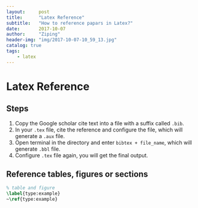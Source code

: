 ```yaml
---
layout:     post
title:      "Latex Reference"
subtitle:   "How to reference papars in Latex?"
date:       2017-10-07
author:     "Ziping"
header-img: "img/2017-10-07-10_59_13.jpg"
catalog: true
tags:
    - latex
---
```


# Latex Reference

## Steps

1. Copy the Google scholar cite text into a file with a suffix called ``.bib``.
2. In your ``.tex`` file, cite the reference and configure the file, which will generate a ``.aux`` file.
3. Open terminal in the directory and enter  ``bibtex + file_name``, which will generate ``.bbl`` file.
4. Configure ``.tex`` file again, you will get the final output.

## Reference tables, figures or sections

```latex
% table and figure
\label{type:example}
~\ref{type:example}
```

